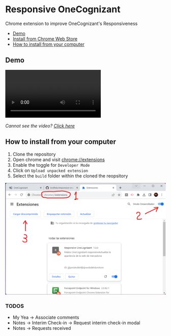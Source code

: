 # Responsive OneCognizant
Chrome extension to improve OneCognizant's Responsiveness

- [Demo](#demo)
- [Install from Chrome Web Store](https://chromewebstore.google.com/detail/responsive-onecognizant/joiofjipfielodaefocjmmmnkakjmhom)
- [How to install from your computer](#how-to-install-from-your-computer)

## Demo

<video autoplay controls controlslist="nodownload noremoteplayback noplaybackrate">
  <source src="./docs/videos/demo-001.mp4" />
</video>

_Cannot see the video? [Click here](./docs/videos/demo-001.mp4)_

## How to install from your computer

1. Clone the repository
2. Open chrome and visit [chrome://extensions](chrome://extensions)
3. Enable the toggle for `Developer Mode`
4. Click on `Upload unpacked extension`
5. Select the `build` folder within the cloned the reopsitory

![How to install from your computer](./docs/img/how-to-load-an-extension.png?raw=true)


### TODOS
* My Yea -> Associate comments
* Notes -> Interim Check-in -> Request interim check-in modal
* Notes -> Requests received

